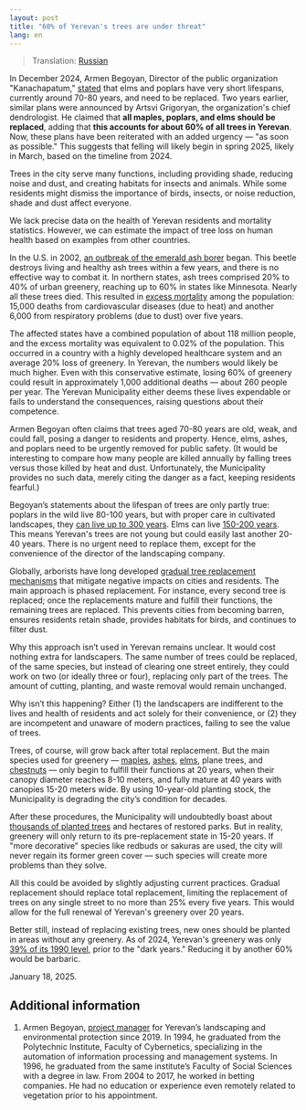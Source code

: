 ```yaml
---
layout: post
title: "60% of Yerevan's trees are under threat"
lang: en
---
```


> Translation: [Russian](/pubs/60-percent/ru/)

In December 2024, Armen Begoyan, Director of the public organization "Kanachapatum," [stated](https://news.am/rus/news/857434.html) that elms and poplars have very short lifespans, currently around 70-80 years, and need to be replaced. Two years earlier, similar plans were announced by Artsvi Grigoryan, the organization's chief dendrologist. He claimed that **all maples, poplars, and elms should be replaced**, adding that **this accounts for about 60% of all trees in Yerevan**. Now, these plans have been reiterated with an added urgency — "as soon as possible." This suggests that felling will likely begin in spring 2025, likely in March, based on the timeline from 2024.

Trees in the city serve many functions, including providing shade, reducing noise and dust, and creating habitats for insects and animals. While some residents might dismiss the importance of birds, insects, or noise reduction, shade and dust affect everyone.

We lack precise data on the health of Yerevan residents and mortality statistics. However, we can estimate the impact of tree loss on human health based on examples from other countries.

In the U.S. in 2002, [an outbreak of the emerald ash borer](https://www.aphis.usda.gov/plant-pests-diseases/eab) began. This beetle destroys living and healthy ash trees within a few years, and there is no effective way to combat it. In northern states, ash trees comprised 20% to 40% of urban greenery, reaching up to 60% in states like Minnesota. Nearly all these trees died. This resulted in [excess mortality](https://www.ajpmonline.org/article/S0749-3797%2812%2900804-5/abstract) among the population: 15,000 deaths from cardiovascular diseases (due to heat) and another 6,000 from respiratory problems (due to dust) over five years.

The affected states have a combined population of about 118 million people, and the excess mortality was equivalent to 0.02% of the population. This occurred in a country with a highly developed healthcare system and an average 20% loss of greenery. In Yerevan, the numbers would likely be much higher. Even with this conservative estimate, losing 60% of greenery could result in approximately 1,000 additional deaths — about 260 people per year. The Yerevan Municipality either deems these lives expendable or fails to understand the consequences, raising questions about their competence.

Armen Begoyan often claims that trees aged 70-80 years are old, weak, and could fall, posing a danger to residents and property. Hence, elms, ashes, and poplars need to be urgently removed for public safety. (It would be interesting to compare how many people are killed annually by falling trees versus those killed by heat and dust. Unfortunately, the Municipality provides no such data, merely citing the danger as a fact, keeping residents fearful.)

Begoyan’s statements about the lifespan of trees are only partly true: poplars in the wild live 80-100 years, but with proper care in cultivated landscapes, they [can live up to 300 years](https://forest.jrc.ec.europa.eu/media/atlas/Populus_alba.pdf). Elms can live [150-200 years](https://mhnsw.au/stories/plant-your-history/incredible-chinese-elm-tree-elizabeth-farm/). This means Yerevan's trees are not young but could easily last another 20-40 years. There is no urgent need to replace them, except for the convenience of the director of the landscaping company.

Globally, arborists have long developed [gradual tree replacement mechanisms](https://www.ncpc.gov/initiatives/treereplacement/) that mitigate negative impacts on cities and residents. The main approach is phased replacement. For instance, every second tree is replaced; once the replacements mature and fulfill their functions, the remaining trees are replaced. This prevents cities from becoming barren, ensures residents retain shade, provides habitats for birds, and continues to filter dust.

Why this approach isn’t used in Yerevan remains unclear. It would cost nothing extra for landscapers. The same number of trees could be replaced, of the same species, but instead of clearing one street entirely, they could work on two (or ideally three or four), replacing only part of the trees. The amount of cutting, planting, and waste removal would remain unchanged.

Why isn’t this happening? Either (1) the landscapers are indifferent to the lives and health of residents and act solely for their convenience, or (2) they are incompetent and unaware of modern practices, failing to see the value of trees.

Trees, of course, will grow back after total replacement. But the main species used for greenery — [maples](https://landscape.ru/plant/acer/platanoides/), [ashes](https://landscape.ru/plant/fraxinus/excelsior/), [elms](https://landscape.ru/plant/ulmus/laevis/), plane trees, and [chestnuts](https://landscape.ru/plant/aesculus/hippocastanum/) — only begin to fulfill their functions at 20 years, when their canopy diameter reaches 8-10 meters, and fully mature at 40 years with canopies 15-20 meters wide. By using 10-year-old planting stock, the Municipality is degrading the city’s condition for decades.

After these procedures, the Municipality will undoubtedly boast about [thousands of planted trees](https://www.instagram.com/p/DCbp2vivlb6/) and hectares of restored parks. But in reality, greenery will only return to its pre-replacement state in 15-20 years. If "more decorative" species like redbuds or sakuras are used, the city will never regain its former green cover — such species will create more problems than they solve.

All this could be avoided by slightly adjusting current practices. Gradual replacement should replace total replacement, limiting the replacement of trees on any single street to no more than 25% every five years. This would allow for the full renewal of Yerevan's greenery over 20 years.

Better still, instead of replacing existing trees, new ones should be planted in areas without any greenery. As of 2024, Yerevan's greenery was only [39% of its 1990 level](https://www.ecolur.org/files/uploads/2023%20new/Yerevan%20GCAP%20reports/reportonyerevangcaparmcompressed.pdf), prior to the "dark years." Reducing it by another 60% would be barbaric.

January 18, 2025.

## Additional information

1. Armen Begoyan, [project manager](https://greenyerevan.am/teams/%d5%bf%d5%ab%d5%a3%d6%80%d5%a1%d5%b6-%d5%b0%d5%a1%d5%af%d5%b8%d5%a2%d5%b5%d5%a1%d5%b6/) for Yerevan’s landscaping and environmental protection since 2019. In 1994, he graduated from the Polytechnic Institute, Faculty of Cybernetics, specializing in the automation of information processing and management systems. In 1996, he graduated from the same institute’s Faculty of Social Sciences with a degree in law. From 2004 to 2017, he worked in betting companies. He had no education or experience even remotely related to vegetation prior to his appointment.

